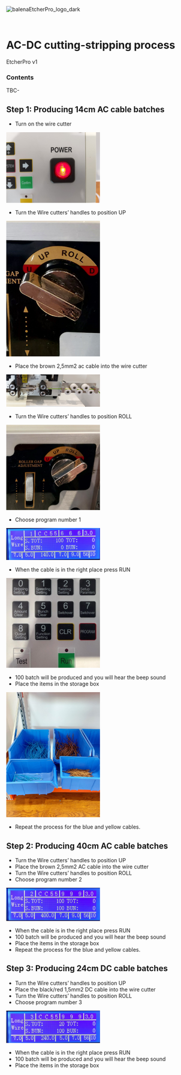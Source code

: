 ![balenaEtcherPro_logo_dark](https://user-images.githubusercontent.com/15323961/89873050-c3451400-dbb1-11ea-8330-3029ea6f75f8.png)

<br/>

# AC-DC cutting-stripping process
EtcherPro v1

### Contents
TBC-


## Step 1: Producing 14cm AC cable batches

- Turn on the wire cutter
<img src="https://github.com/balena-io-hardware/etcherPro-assemblyGuide-doc/blob/master/docs/images/Sub-processes/Wire%20cutting-stripping%20photos/power-on.jpg?raw=true" width="250"/>

- Turn the Wire cutters’ handles to position UP
<img src="https://github.com/balena-io-hardware/etcherPro-assemblyGuide-doc/blob/master/docs/images/Sub-processes/Wire%20cutting-stripping%20photos/up-position.jpg?raw=true" width="250"/>

- Place the brown 2,5mm2 ac cable into the wire cutter
<img src="https://github.com/balena-io-hardware/etcherPro-assemblyGuide-doc/blob/master/docs/images/Sub-processes/Wire%20cutting-stripping%20photos/ac-cable-right-position.jpg?raw=true" width="250"/>

- Turn the Wire cutters’ handles to position ROLL
<img src="https://github.com/balena-io-hardware/etcherPro-assemblyGuide-doc/blob/master/docs/images/Sub-processes/Wire%20cutting-stripping%20photos/roll-position.jpg?raw=true" width="250"/>

- Choose program number 1
<img src="https://github.com/balena-io-hardware/etcherPro-assemblyGuide-doc/blob/master/docs/images/Sub-processes/Wire%20cutting-stripping%20photos/screen.jpg?raw=true" width="250"/>

- When the cable is in the right place press RUN
<img src="https://github.com/balena-io-hardware/etcherPro-assemblyGuide-doc/blob/master/docs/images/Sub-processes/Wire%20cutting-stripping%20photos/keyboard.jpg?raw=true" width="250"/>

- 100 batch will be produced and you will hear the beep sound
- Place the items in the storage box
<img src="https://github.com/balena-io-hardware/etcherPro-assemblyGuide-doc/blob/master/docs/images/Sub-processes/Wire%20cutting-stripping%20photos/storage-boxes.jpg?raw=true" width="250"/>

- Repeat the process for the blue and yellow cables.



## Step 2: Producing 40cm AC cable batches

- Turn the Wire cutters’ handles to position UP
- Place the brown 2,5mm2 AC cable into the wire cutter
- Turn the Wire cutters’ handles to position ROLL
- Choose program number 2
<img src="https://github.com/balena-io-hardware/etcherPro-assemblyGuide-doc/blob/master/docs/images/Sub-processes/Wire%20cutting-stripping%20photos/program-2.jpg?raw=true" width="250"/>

- When the cable is in the right place press RUN
- 100 batch will be produced and you will hear the beep sound
- Place the items in the storage box
- Repeat the process for the blue and yellow cables.


## Step 3: Producing 24cm DC cable batches

- Turn the Wire cutters’ handles to position UP
- Place the black/red 1,5mm2 DC cable into the wire cutter
- Turn the Wire cutters’ handles to position ROLL
- Choose program number 3
<img src="https://github.com/balena-io-hardware/etcherPro-assemblyGuide-doc/blob/master/docs/images/Sub-processes/Wire%20cutting-stripping%20photos/program-3.jpg?raw=true" width="250"/>

- When the cable is in the right place press RUN
- 100 batch will be produced and you will hear the beep sound
- Place the items in the storage box
